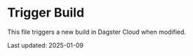 # Trigger Build

This file triggers a new build in Dagster Cloud when modified.

Last updated: 2025-01-09
